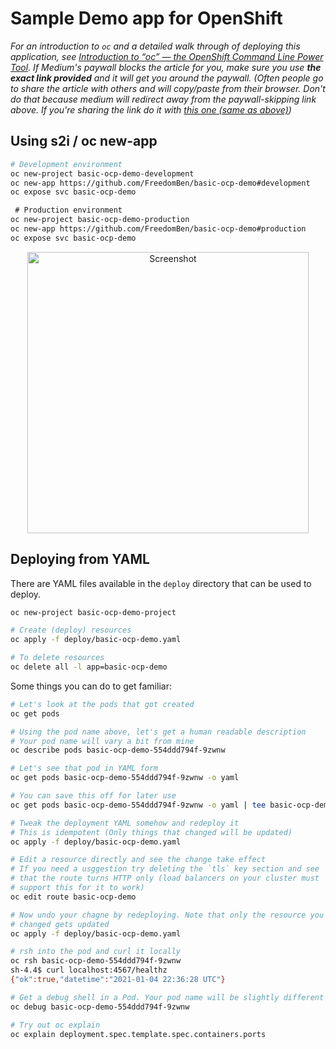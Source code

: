 # Sample Demo app for OpenShift

_For an introduction to `oc` and a detailed walk through of deploying this application, see [Introduction to “oc” — the OpenShift Command Line Power Tool](https://freedomben.medium.com/introduction-to-oc-the-openshift-command-line-power-tool-cdcd399b4048?sk=125cc573ea371d91b7eb922cf3193f57).  If Medium's paywall blocks the article for you, make sure you use **the exact link provided** and it will get you around the paywall.  (Often people go to share the article with others and will copy/paste from their browser.  Don't do that because medium will redirect away from the paywall-skipping link above.  If you're sharing the link do it with [this one (same as above)](https://freedomben.medium.com/introduction-to-oc-the-openshift-command-line-power-tool-cdcd399b4048?sk=125cc573ea371d91b7eb922cf3193f57))_

## Using s2i / oc new-app

```bash
# Development environment
oc new-project basic-ocp-demo-development
oc new-app https://github.com/FreedomBen/basic-ocp-demo#development
oc expose svc basic-ocp-demo

 # Production environment
oc new-project basic-ocp-demo-production
oc new-app https://github.com/FreedomBen/basic-ocp-demo#production
oc expose svc basic-ocp-demo
```

<p align="center">
  <img src="https://github.com/FreedomBen/basic-ocp-demo/blob/master/example.png?raw=true" alt="Screenshot" width="450" />
</p>

## Deploying from YAML

There are YAML files available in the `deploy` directory that can be used to deploy.

```bash
oc new-project basic-ocp-demo-project

# Create (deploy) resources
oc apply -f deploy/basic-ocp-demo.yaml

# To delete resources
oc delete all -l app=basic-ocp-demo
```

Some things you can do to get familiar:

```bash
# Let's look at the pods that got created
oc get pods

# Using the pod name above, let's get a human readable description
# Your pod name will vary a bit from mine
oc describe pods basic-ocp-demo-554ddd794f-9zwnw

# Let's see that pod in YAML form
oc get pods basic-ocp-demo-554ddd794f-9zwnw -o yaml

# You can save this off for later use
oc get pods basic-ocp-demo-554ddd794f-9zwnw -o yaml | tee basic-ocp-demo-pod.yaml

# Tweak the deployment YAML somehow and redeploy it
# This is idempotent (Only things that changed will be updated)
oc apply -f deploy/basic-ocp-demo.yaml

# Edit a resource directly and see the change take effect
# If you need a usggestion try deleting the `tls` key section and see
# that the route turns HTTP only (load balancers on your cluster must
# support this for it to work)
oc edit route basic-ocp-demo

# Now undo your chagne by redeploying. Note that only the resource you
# changed gets updated
oc apply -f deploy/basic-ocp-demo.yaml

# rsh into the pod and curl it locally
oc rsh basic-ocp-demo-554ddd794f-9zwnw
sh-4.4$ curl localhost:4567/healthz
{"ok":true,"datetime":"2021-01-04 22:36:28 UTC"}

# Get a debug shell in a Pod. Your pod name will be slightly different
oc debug basic-ocp-demo-554ddd794f-9zwnw

# Try out oc explain
oc explain deployment.spec.template.spec.containers.ports
```
